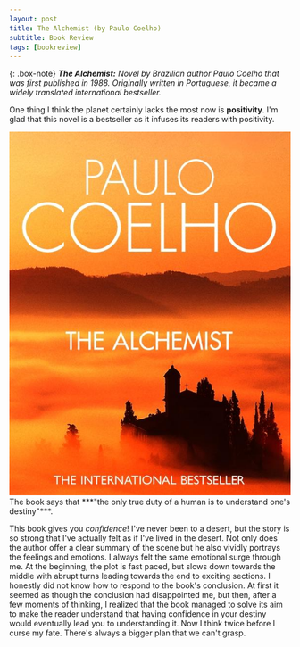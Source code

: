 ```yaml
---
layout: post
title: The Alchemist (by Paulo Coelho)
subtitle: Book Review 
tags: [bookreview]
---
```


{: .box-note}
***The Alchemist:*** *Novel by Brazilian author Paulo Coelho that was first published in 1988. Originally written in Portuguese, it became a widely translated international bestseller.*

One thing I think the planet certainly lacks the most now is **positivity**. I'm glad that this novel is a bestseller as it infuses its readers with positivity. 

<img src="/books/images/the_alchemist.png" alt="The Alchemist"/>
<a href="http://dir.topmillion.net/"></a>
The book says that ***"the only true duty of a human is to understand one's destiny"***. 

This book gives you *confidence*! I've never been to a desert, but the story is so strong that I've actually felt as if I've lived in the desert. Not only does the author offer a clear summary of the scene but he also vividly portrays the feelings and emotions. I always felt the same emotional surge through me. At the beginning, the plot is fast paced, but slows down towards the middle with abrupt turns leading towards the end to exciting sections. I honestly did not know how to respond to the book's conclusion. At first it seemed as though the conclusion had disappointed me, but then, after a few moments of thinking, I realized that the book managed to solve its aim to make the reader understand that having confidence in your destiny would eventually lead you to understanding it. Now I think twice before I curse my fate. There's always a bigger plan that we can't grasp.
